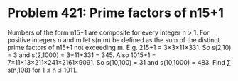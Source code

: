 # Problem 421: Prime factors of n15+1
Numbers of the form n15+1 are composite for every integer n &gt; 1. For
positive integers n and m let s(n,m) be defined as the sum of the
distinct prime factors of n15+1 not exceeding m. E.g. 215+1 =
3×3×11×331. So s(2,10) = 3 and s(2,1000) = 3+11+331 = 345. Also 1015+1 =
7×11×13×211×241×2161×9091. So s(10,100) = 31 and s(10,1000) = 483. Find
∑ s(n,108) for 1 ≤ n ≤ 1011.
